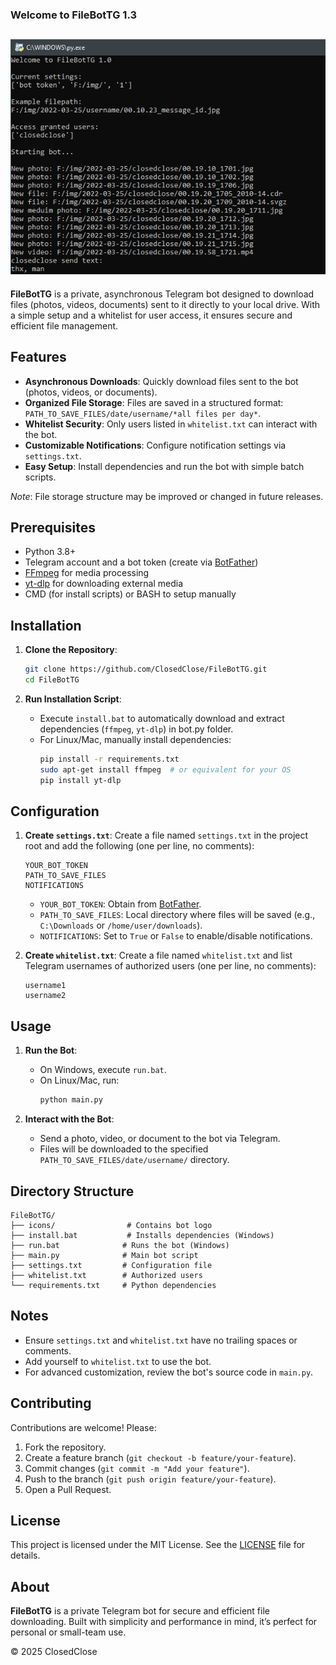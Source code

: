 ### Welcome to FileBotTG 1.3

![alt text](./cover.png)
---

**FileBotTG** is a private, asynchronous Telegram bot designed to download files (photos, videos, documents) sent to it directly to your local drive. With a simple setup and a whitelist for user access, it ensures secure and efficient file management.

## Features
- **Asynchronous Downloads**: Quickly download files sent to the bot (photos, videos, or documents).
- **Organized File Storage**: Files are saved in a structured format: `PATH_TO_SAVE_FILES/date/username/*all files per day*`.
- **Whitelist Security**: Only users listed in `whitelist.txt` can interact with the bot.
- **Customizable Notifications**: Configure notification settings via `settings.txt`.
- **Easy Setup**: Install dependencies and run the bot with simple batch scripts.

*Note*: File storage structure may be improved or changed in future releases.

## Prerequisites
- Python 3.8+
- Telegram account and a bot token (create via [BotFather](https://t.me/BotFather))
- [FFmpeg](https://ffmpeg.org/) for media processing
- [yt-dlp](https://github.com/yt-dlp/yt-dlp) for downloading external media
- CMD (for install scripts) or BASH to setup manually

## Installation
1. **Clone the Repository**:
   ```bash
   git clone https://github.com/ClosedClose/FileBotTG.git
   cd FileBotTG
   ```

2. **Run Installation Script**:
   - Execute `install.bat` to automatically download and extract dependencies (`ffmpeg`, `yt-dlp`) in bot.py folder.
   - For Linux/Mac, manually install dependencies:
     ```bash
     pip install -r requirements.txt
     sudo apt-get install ffmpeg  # or equivalent for your OS
     pip install yt-dlp
     ```

## Configuration
1. **Create `settings.txt`**:
   Create a file named `settings.txt` in the project root and add the following (one per line, no comments):
   ```
   YOUR_BOT_TOKEN
   PATH_TO_SAVE_FILES
   NOTIFICATIONS
   ```
   - `YOUR_BOT_TOKEN`: Obtain from [BotFather](https://t.me/BotFather).
   - `PATH_TO_SAVE_FILES`: Local directory where files will be saved (e.g., `C:\Downloads` or `/home/user/downloads`).
   - `NOTIFICATIONS`: Set to `True` or `False` to enable/disable notifications.

2. **Create `whitelist.txt`**:
   Create a file named `whitelist.txt` and list Telegram usernames of authorized users (one per line, no comments):
   ```
   username1
   username2
   ```

## Usage
1. **Run the Bot**:
   - On Windows, execute `run.bat`.
   - On Linux/Mac, run:
     ```bash
     python main.py
     ```

2. **Interact with the Bot**:
   - Send a photo, video, or document to the bot via Telegram.
   - Files will be downloaded to the specified `PATH_TO_SAVE_FILES/date/username/` directory.

## Directory Structure
```
FileBotTG/
├── icons/                # Contains bot logo
├── install.bat           # Installs dependencies (Windows)
├── run.bat              # Runs the bot (Windows)
├── main.py              # Main bot script
├── settings.txt         # Configuration file
├── whitelist.txt        # Authorized users
└── requirements.txt     # Python dependencies
```

## Notes
- Ensure `settings.txt` and `whitelist.txt` have no trailing spaces or comments.
- Add yourself to `whitelist.txt` to use the bot.
- For advanced customization, review the bot's source code in `main.py`.

## Contributing
Contributions are welcome! Please:
1. Fork the repository.
2. Create a feature branch (`git checkout -b feature/your-feature`).
3. Commit changes (`git commit -m "Add your feature"`).
4. Push to the branch (`git push origin feature/your-feature`).
5. Open a Pull Request.

## License
This project is licensed under the MIT License. See the [LICENSE](LICENSE) file for details.

## About
**FileBotTG** is a private Telegram bot for secure and efficient file downloading. Built with simplicity and performance in mind, it’s perfect for personal or small-team use.

© 2025 ClosedClose
```

